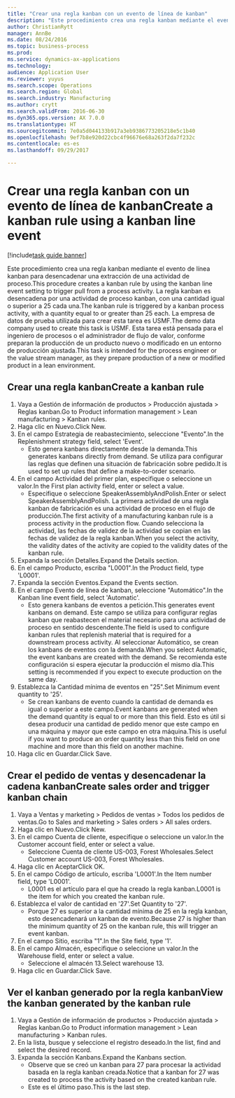 ```yaml
--- 
title: "Crear una regla kanban con un evento de línea de kanban"
description: "Este procedimiento crea una regla kanban mediante el evento de línea kanban para desencadenar una extracción de una actividad de proceso."
author: ChristianRytt
manager: AnnBe
ms.date: 08/24/2016
ms.topic: business-process
ms.prod: 
ms.service: dynamics-ax-applications
ms.technology: 
audience: Application User
ms.reviewer: yuyus
ms.search.scope: Operations
ms.search.region: Global
ms.search.industry: Manufacturing
ms.author: crytt
ms.search.validFrom: 2016-06-30
ms.dyn365.ops.version: AX 7.0.0
ms.translationtype: HT
ms.sourcegitcommit: 7e0a5d044133b917a3eb9386773205218e5c1b40
ms.openlocfilehash: 9ef7b8e920d22cbc4f96676e68a263f2da7f232c
ms.contentlocale: es-es
ms.lasthandoff: 09/29/2017

---
```

# <a name="create-a-kanban-rule-using-a-kanban-line-event"></a><span data-ttu-id="23e78-103">Crear una regla kanban con un evento de línea de kanban</span><span class="sxs-lookup"><span data-stu-id="23e78-103">Create a kanban rule using a kanban line event</span></span>

[!include[task guide banner](../../includes/task-guide-banner.md)]

<span data-ttu-id="23e78-104">Este procedimiento crea una regla kanban mediante el evento de línea kanban para desencadenar una extracción de una actividad de proceso.</span><span class="sxs-lookup"><span data-stu-id="23e78-104">This procedure creates a kanban rule by using the kanban line event setting to trigger pull from a process activity.</span></span> <span data-ttu-id="23e78-105">La regla kanban es desencadena por una actividad de proceso kanban, con una cantidad igual o superior a 25 cada una.</span><span class="sxs-lookup"><span data-stu-id="23e78-105">The kanban rule is triggered by a kanban process activity, with a quantity equal to or greater than 25 each.</span></span> <span data-ttu-id="23e78-106">La empresa de datos de prueba utilizada para crear esta tarea es USMF.</span><span class="sxs-lookup"><span data-stu-id="23e78-106">The demo data company used to create this task is USMF.</span></span> <span data-ttu-id="23e78-107">Esta tarea está pensada para el ingeniero de procesos o el administrador de flujo de valor, conforme preparan la producción de un producto nuevo o modificado en un entorno de producción ajustada.</span><span class="sxs-lookup"><span data-stu-id="23e78-107">This task is intended for the process engineer or the value stream manager, as they prepare production of a new or modified product in a lean environment.</span></span>


## <a name="create-a-kanban-rule"></a><span data-ttu-id="23e78-108">Crear una regla kanban</span><span class="sxs-lookup"><span data-stu-id="23e78-108">Create a kanban rule</span></span>
1. <span data-ttu-id="23e78-109">Vaya a Gestión de información de productos > Producción ajustada > Reglas kanban.</span><span class="sxs-lookup"><span data-stu-id="23e78-109">Go to Product information management > Lean manufacturing > Kanban rules.</span></span>
2. <span data-ttu-id="23e78-110">Haga clic en Nuevo.</span><span class="sxs-lookup"><span data-stu-id="23e78-110">Click New.</span></span>
3. <span data-ttu-id="23e78-111">En el campo Estrategia de reabastecimiento, seleccione "Evento".</span><span class="sxs-lookup"><span data-stu-id="23e78-111">In the Replenishment strategy field, select 'Event'.</span></span>
    * <span data-ttu-id="23e78-112">Esto genera kanbans directamente desde la demanda.</span><span class="sxs-lookup"><span data-stu-id="23e78-112">This generates kanbans directly from demand.</span></span> <span data-ttu-id="23e78-113">Se utiliza para configurar las reglas que definen una situación de fabricación sobre pedido.</span><span class="sxs-lookup"><span data-stu-id="23e78-113">It is used to set up rules that define a make-to-order scenario.</span></span>  
4. <span data-ttu-id="23e78-114">En el campo Actividad del primer plan, especifique o seleccione un valor.</span><span class="sxs-lookup"><span data-stu-id="23e78-114">In the First plan activity field, enter or select a value.</span></span>
    * <span data-ttu-id="23e78-115">Especifique o seleccione SpeakerAssemblyAndPolish.</span><span class="sxs-lookup"><span data-stu-id="23e78-115">Enter or select SpeakerAssemblyAndPolish.</span></span> <span data-ttu-id="23e78-116">La primera actividad de una regla kanban de fabricación es una actividad de proceso en el flujo de producción.</span><span class="sxs-lookup"><span data-stu-id="23e78-116">The first activity of a manufacturing kanban rule is a process activity in the production flow.</span></span> <span data-ttu-id="23e78-117">Cuando selecciona la actividad, las fechas de validez de la actividad se copian en las fechas de validez de la regla kanban.</span><span class="sxs-lookup"><span data-stu-id="23e78-117">When you select the activity, the validity dates of the activity are copied to the validity dates of the kanban rule.</span></span>  
5. <span data-ttu-id="23e78-118">Expanda la sección Detalles.</span><span class="sxs-lookup"><span data-stu-id="23e78-118">Expand the Details section.</span></span>
6. <span data-ttu-id="23e78-119">En el campo Producto, escriba "L0001".</span><span class="sxs-lookup"><span data-stu-id="23e78-119">In the Product field, type 'L0001'.</span></span>
7. <span data-ttu-id="23e78-120">Expanda la sección Eventos.</span><span class="sxs-lookup"><span data-stu-id="23e78-120">Expand the Events section.</span></span>
8. <span data-ttu-id="23e78-121">En el campo Evento de línea de kanban, seleccione "Automático".</span><span class="sxs-lookup"><span data-stu-id="23e78-121">In the Kanban line event field, select 'Automatic'.</span></span>
    * <span data-ttu-id="23e78-122">Esto genera kanbans de eventos a petición.</span><span class="sxs-lookup"><span data-stu-id="23e78-122">This generates event kanbans on demand.</span></span>  <span data-ttu-id="23e78-123">Este campo se utiliza para configurar reglas kanban que reabastecen el material necesario para una actividad de proceso en sentido descendente.</span><span class="sxs-lookup"><span data-stu-id="23e78-123">The field is used to configure kanban rules that replenish material that is required for a downstream process activity.</span></span> <span data-ttu-id="23e78-124">Al seleccionar Automático, se crean los kanbans de eventos con la demanda.</span><span class="sxs-lookup"><span data-stu-id="23e78-124">When you select Automatic, the event kanbans are created with the demand.</span></span> <span data-ttu-id="23e78-125">Se recomienda este configuración si espera ejecutar la producción el mismo día.</span><span class="sxs-lookup"><span data-stu-id="23e78-125">This setting is recommended if you expect to execute production on the same day.</span></span>  
9. <span data-ttu-id="23e78-126">Establezca la Cantidad mínima de eventos en "25".</span><span class="sxs-lookup"><span data-stu-id="23e78-126">Set Minimum event quantity to '25'.</span></span>
    * <span data-ttu-id="23e78-127">Se crean kanbans de evento cuando la cantidad de demanda es igual o superior a este campo.</span><span class="sxs-lookup"><span data-stu-id="23e78-127">Event kanbans are generated when the demand quantity is equal to or more than this field.</span></span> <span data-ttu-id="23e78-128">Esto es útil si desea producir una cantidad de pedido menor que este campo en una máquina y mayor que este campo en otra máquina.</span><span class="sxs-lookup"><span data-stu-id="23e78-128">This is useful if you want to produce an order quantity less than this field on one machine and more than this field on another machine.</span></span>  
10. <span data-ttu-id="23e78-129">Haga clic en Guardar.</span><span class="sxs-lookup"><span data-stu-id="23e78-129">Click Save.</span></span>

## <a name="create-sales-order-and-trigger-kanban-chain"></a><span data-ttu-id="23e78-130">Crear el pedido de ventas y desencadenar la cadena kanban</span><span class="sxs-lookup"><span data-stu-id="23e78-130">Create sales order and trigger kanban chain</span></span>
1. <span data-ttu-id="23e78-131">Vaya a Ventas y marketing > Pedidos de ventas > Todos los pedidos de ventas.</span><span class="sxs-lookup"><span data-stu-id="23e78-131">Go to Sales and marketing > Sales orders > All sales orders.</span></span>
2. <span data-ttu-id="23e78-132">Haga clic en Nuevo.</span><span class="sxs-lookup"><span data-stu-id="23e78-132">Click New.</span></span>
3. <span data-ttu-id="23e78-133">En el campo Cuenta de cliente, especifique o seleccione un valor.</span><span class="sxs-lookup"><span data-stu-id="23e78-133">In the Customer account field, enter or select a value.</span></span>
    * <span data-ttu-id="23e78-134">Seleccione Cuenta de cliente US-003, Forest Wholesales.</span><span class="sxs-lookup"><span data-stu-id="23e78-134">Select Customer account US-003, Forest Wholesales.</span></span>  
4. <span data-ttu-id="23e78-135">Haga clic en Aceptar</span><span class="sxs-lookup"><span data-stu-id="23e78-135">Click OK.</span></span>
5. <span data-ttu-id="23e78-136">En el campo Código de artículo, escriba 'L0001'.</span><span class="sxs-lookup"><span data-stu-id="23e78-136">In the Item number field, type 'L0001'.</span></span>
    * <span data-ttu-id="23e78-137">L0001 es el artículo para el que ha creado la regla kanban.</span><span class="sxs-lookup"><span data-stu-id="23e78-137">L0001 is the item for which you created the kanban rule.</span></span>  
6. <span data-ttu-id="23e78-138">Establezca el valor de cantidad en '27'.</span><span class="sxs-lookup"><span data-stu-id="23e78-138">Set Quantity to '27'.</span></span>
    * <span data-ttu-id="23e78-139">Porque 27 es superior a la cantidad mínima de 25 en la regla kanban, esto desencadenará un kanban de evento.</span><span class="sxs-lookup"><span data-stu-id="23e78-139">Because 27 is higher than the minimum quantity of 25 on the kanban rule, this will trigger an event kanban.</span></span>  
7. <span data-ttu-id="23e78-140">En el campo Sitio, escriba "1".</span><span class="sxs-lookup"><span data-stu-id="23e78-140">In the Site field, type '1'.</span></span>
8. <span data-ttu-id="23e78-141">En el campo Almacén, especifique o seleccione un valor.</span><span class="sxs-lookup"><span data-stu-id="23e78-141">In the Warehouse field, enter or select a value.</span></span>
    * <span data-ttu-id="23e78-142">Seleccione el almacén 13.</span><span class="sxs-lookup"><span data-stu-id="23e78-142">Select warehouse 13.</span></span>  
9. <span data-ttu-id="23e78-143">Haga clic en Guardar.</span><span class="sxs-lookup"><span data-stu-id="23e78-143">Click Save.</span></span>

## <a name="view-the-kanban-generated-by-the-kanban-rule"></a><span data-ttu-id="23e78-144">Ver el kanban generado por la regla kanban</span><span class="sxs-lookup"><span data-stu-id="23e78-144">View the kanban generated by the kanban rule</span></span>
1. <span data-ttu-id="23e78-145">Vaya a Gestión de información de productos > Producción ajustada > Reglas kanban.</span><span class="sxs-lookup"><span data-stu-id="23e78-145">Go to Product information management > Lean manufacturing > Kanban rules.</span></span>
2. <span data-ttu-id="23e78-146">En la lista, busque y seleccione el registro deseado.</span><span class="sxs-lookup"><span data-stu-id="23e78-146">In the list, find and select the desired record.</span></span>
3. <span data-ttu-id="23e78-147">Expanda la sección Kanbans.</span><span class="sxs-lookup"><span data-stu-id="23e78-147">Expand the Kanbans section.</span></span>
    * <span data-ttu-id="23e78-148">Observe que se creó un kanban para 27 para procesar la actividad basada en la regla kanban creada.</span><span class="sxs-lookup"><span data-stu-id="23e78-148">Notice that a kanban for 27 was created to process the  activity based on the created kanban rule.</span></span>  
    * <span data-ttu-id="23e78-149">Este es el último paso.</span><span class="sxs-lookup"><span data-stu-id="23e78-149">This is the last step.</span></span>  


